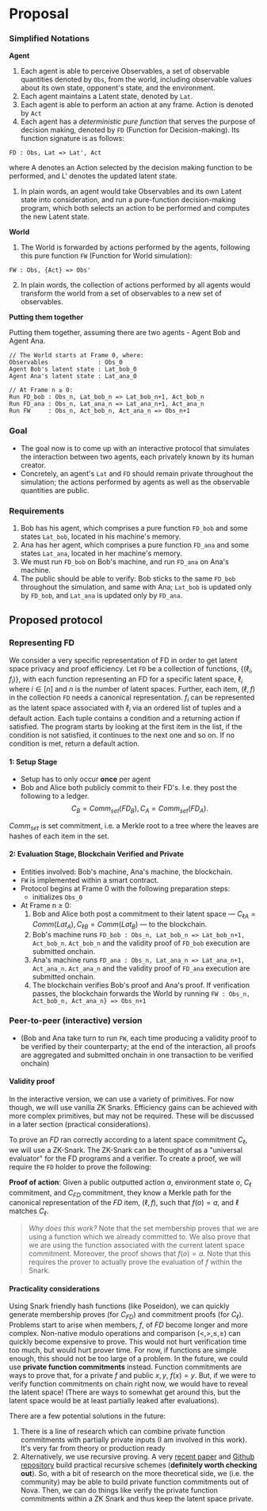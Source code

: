 # Proposal

### Simplified Notations

**Agent**
1. Each agent is able to perceive Observables, a set of observable quantities denoted by `Obs`, from the world, including observable values about its own state, opponent's state, and the environment.
2. Each agent maintains a Latent state, denoted by `Lat`.
3. Each agent is able to perform an action at any frame. Action is denoted by `Act`
4. Each agent has a *deterministic pure function* that serves the purpose of decision making, denoted by `FD` (Function for Decision-making). Its function signature is as follows:
```
FD : Obs, Lat => Lat', Act
```
where A denotes an Action selected by the decision making function to be performed, and L' denotes the updated latent state.
1. In plain words, an agent would take Observables and its own Latent state into consideration, and run a pure-function decision-making program, which both selects an action to be performed and computes the new Latent state.

**World**
1. The World is forwarded by actions performed by the agents, following this pure function `FW` (Function for World simulation):
```
FW : Obs, {Act} => Obs'
```
2. In plain words, the collection of actions performed by all agents would transform the world from a set of observables to a new set of observables.

**Putting them together**

Putting them together, assuming there are two agents - Agent Bob and Agent Ana.
```
// The World starts at Frame 0, where:
Observables              : Obs_0
Agent Bob's latent state : Lat_bob_0
Agent Ana's latent state : Lat_ana_0

// At Frame n ≥ 0:
Run FD_bob : Obs_n, Lat_bob_n => Lat_bob_n+1, Act_bob_n
Run FD_ana : Obs_n, Lat_ana_n => Lat_ana_n+1, Act_ana_n
Run FW     : Obs_n, Act_bob_n, Act_ana_n => Obs_n+1
```

### Goal
- The goal now is to come up with an interactive protocol that simulates the interaction between two agents, each privately known by its human creator.
- Concretely, an agent's `Lat` and `FD` should remain private throughout the simulation; the actions performed by agents as well as the observable quantities are public.

### Requirements
1. Bob has his agent, which comprises a pure function `FD_bob` and some states `Lat_bob`, located in his machine's memory.
2. Ana has her agent, which comprises a pure function `FD_ana` and some states `Lat_ana`, located in her machine's memory.
3. We must run `FD_bob` on Bob's machine, and run `FD_ana` on Ana's machine.
4. The public should be able to verify: Bob sticks to the same `FD_bob` throughout the simulation, and same with Ana; `Lat_bob` is updated only by `FD_bob`, and `Lat_ana` is updated only by `FD_ana`.

## Proposed protocol

### Representing FD
We consider a very specific representation of FD in order to get latent space privacy and proof efficiency.
Let `FD` be a collection of functions, $\{(\ell_i, f_i)\}$, with each function representing an FD for a specific latent space, $\ell_i$ where $i \in [n]$ and $n$ is the number of latent spaces.
Further, each item, $(\ell, f)$ in the collection `FD` needs a canonical representation. $f_i$ can be represented as the latent space associated with $\ell_i$ via an ordered list of tuples and a default action. Each tuple contains a condition and a returning action if satisfied. The program starts by looking at the first item in the list, if the condition is not satisfied, it continues to the next one and so on. If no condition is met, return a default action.

#### 1: Setup Stage
- Setup has to only occur **once** per agent
- Bob and Alice both publicly commit to their FD's. I.e. they post the following to a ledger.
$$C_B = Comm_{set}(FD_{B}), C_A = Comm_{set}(FD_{A}).$$

$Comm_{set}$ is set commitment, i.e. a Merkle root to a tree where the leaves are hashes of each item in the set.

<!-- #### 2a: Evaluation Stage, Using Only Cairo

- Entities involved: Bob's machine, Ana's machine, the blockchain.
- Bob's machine and Ana's machine each run a ZKVM e.g. CairoVM.
- `FD_bob`, `FD_ana`, and `FW` are all implemented in the language executable by said ZKVM.
- Protocol begins at Frame 0 with the following preparation steps:
  - initializes `Obs_0`
- At Frame n ≥ 0:
  1. Bob's machine runs `FD_bob : Obs_n, Lat_bob_n => Lat_bob_n+1, Act_bob_n`. `Act_bob_n` and the validity proof of `FD_bob` execution are submitted onchain.
  2. Ana's machine runs `FD_ana : Obs_n, Lat_ana_n => Lat_ana_n+1, Act_ana_n`. `Act_ana_n` and the validity proof of `FD_ana` execution are submitted onchain.
  3. The blockchain verifies Bob's proof and Ana's proof. If verification passes, the blockchain forwards the World by running `FW : Obs_n, Act_bob_n, Act_ana_n} => Obs_n+1` -->

#### 2: Evaluation Stage, Blockchain Verified and Private
- Entities involved: Bob's machine, Ana's machine, the blockchain.
- `FW` is implemented within a smart contract.
- Protocol begins at Frame 0 with the following preparation steps:
  - initializes `Obs_0`
- At Frame n ≥ 0:
  1. Bob and Alice both post a commitment to their latent space — $C_{\ell A} = Comm(Lat_A), C_{\ell B} = Comm(Lat_B)$ — to the blockchain.
  2. Bob's machine runs `FD_bob : Obs_n, Lat_bob_n => Lat_bob_n+1, Act_bob_n`. `Act_bob_n` and the validity proof of `FD_bob` execution are submitted onchain.
  3. Ana's machine runs `FD_ana : Obs_n, Lat_ana_n => Lat_ana_n+1, Act_ana_n`. `Act_ana_n` and the validity proof of `FD_ana` execution are submitted onchain.
  4. The blockchain verifies Bob's proof and Ana's proof. If verification passes, the blockchain forwards the World by running `FW : Obs_n, Act_bob_n, Act_ana_n} => Obs_n+1`



### Peer-to-peer (interactive) version
- (Bob and Ana take turn to run `FW`, each time producing a validity proof to be verified by their counterparty; at the end of the interaction, all proofs are aggregated and submitted onchain in one transaction to be verified onchain)
#### Validity proof
In the interactive version, we can use a variety of primitives. For now though, we will use vanilla ZK Snarks. Efficiency gains can be achieved with more complex primitives, but may not be required. These will be discussed in a later section (practical considerations).

To prove an $FD$ ran correctly according to a latent space commitment $C_\ell$, we will use a ZK-Snark. The ZK-Snark can be thought of as a "universal evaluator" for the FD programs and a verifier. To create a proof, we will require the `FD` holder to prove the following:

**Proof of action**: Given a public outputted action $a$, environment state $o$, $C_\ell$ commitment, and $C_{FD}$ commitment, they know a Merkle path for the canonical representation of the $FD$ item, $(\ell, f)$, such that $f(o) = a$, and $\ell$ matches $C_\ell$.

> *Why does this work?*
> Note that the set membership proves that we are using a function which we already committed to. We also prove that we are using the function associated with the current latent space commitment. Moreover, the proof shows that $f(o) = a$. Note that this requires the prover to actually prove the evaluation of $f$ within the Snark.

#### Practicality considerations
Using Snark friendly hash functions (like Poseidon), we can quickly generate membership proves (for $C_{FD}$) and commitment proofs (for $C_\ell$). Problems start to arise when members, $f$, of $FD$ become longer and more complex. Non-native modulo operations and comparison ($<, >, \leq, \geq$) can quickly become expensive to prove. This would not hurt verification time too much, but would hurt prover time. For now, if functions are simple enough, this should not be too large of a problem. In the future, we could use **private function commitments** instead. Function commitments are ways to prove that, for a private $f$ and public $x, y$, $f(x) = y$. But, if we were to verify function commitments on chain right now, we would have to reveal the latent space! (There are ways to somewhat get around this, but the latent space would be at least partially leaked after evaluations).

There are a few potential solutions in the future:
1. There is a line of research which can combine private function commitments with partially private inputs (I am involved in this work). It's very far from theory or production ready
2. Alternatively, we use recursive proving. A very [recent paper](https://eprint.iacr.org/2021/370) and [Github repository](https://github.com/microsoft/Nova) build practical recursive schemes (**definitely worth checking out**). So, with a bit of research on the more theoretical side, we (i.e. the community) may be able to build private function commitments out of Nova. Then, we can do things like verify the private function commitments within a ZK Snark and thus keep the latent space private.